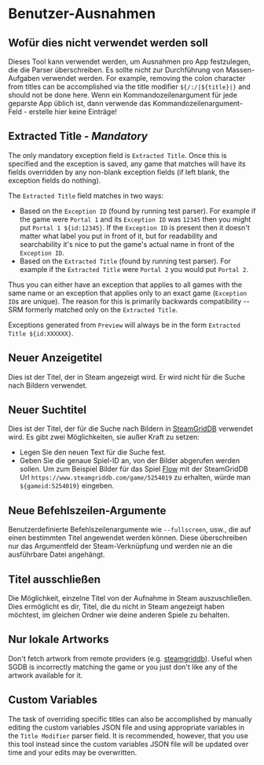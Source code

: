 # Benutzer-Ausnahmen

## Wofür dies nicht verwendet werden soll

Dieses Tool kann verwendet werden, um Ausnahmen pro App festzulegen, die die Parser überschreiben. Es sollte nicht zur Durchführung von Massen-Aufgaben verwendet werden. For example, removing the colon character from titles can be accomplished via the title modifier `${/:/|${title}|}` and should not be done here. Wenn ein Kommandozeilenargument für jede geparste App üblich ist, dann verwende das Kommandozeilenargument-Feld - erstelle hier keine Einträge!

## Extracted Title - _Mandatory_

The only mandatory exception field is `Extracted Title`. Once this is specified and the exception is saved, any game that matches will have its fields overridden by any non-blank exception fields (if left blank, the exception fields do nothing).

The `Extracted Title` field matches in two ways:

- Based on the `Exception ID` (found by running test parser). For example if the game were `Portal 1` and its `Exception ID` was `12345` then you might put `Portal 1 ${id:12345}`. If the `Exception ID` is present then it doesn't matter what label you put in front of it, but for readability and searchability it's nice to put the game's actual name in front of the `Exception ID`.
- Based on the `Extracted Title` (found by running test parser). For example if the `Extracted Title` were `Portal 2` you would put `Portal 2`.

Thus you can either have an exception that applies to all games with the same name or an exception that applies only to an exact game (`Exception ID`s are unique). The reason for this is primarily backwards compatibility -- SRM formerly matched only on the `Extracted Title`.

Exceptions generated from `Preview` will always be in the form `Extracted Title ${id:XXXXXX}`.

## Neuer Anzeigetitel

Dies ist der Titel, der in Steam angezeigt wird. Er wird nicht für die Suche nach Bildern verwendet.

## Neuer Suchtitel

Dies ist der Titel, der für die Suche nach Bildern in [SteamGridDB](https://www.steamgriddb.com) verwendet wird. Es gibt zwei Möglichkeiten, sie außer Kraft zu setzen:

- Legen Sie den neuen Text für die Suche fest.
- Geben Sie die genaue Spiel-ID an, von der Bilder abgerufen werden sollen. Um zum Beispiel Bilder für das Spiel [Flow](https://www.steamgriddb.com/game/5254019) mit der SteamGridDB Url `https://www.steamgriddb.com/game/5254019` zu erhalten, würde man `${gameid:5254019}` eingeben.

## Neue Befehlszeilen-Argumente

Benutzerdefinierte Befehlszeilenargumente wie `--fullscreen`, usw., die auf einen bestimmten Titel angewendet werden können. Diese überschreiben nur das Argumentfeld der Steam-Verknüpfung und werden nie an die ausführbare Datei angehängt.

## Titel ausschließen

Die Möglichkeit, einzelne Titel von der Aufnahme in Steam auszuschließen. Dies ermöglicht es dir, Titel, die du nicht in Steam angezeigt haben möchtest, im gleichen Ordner wie deine anderen Spiele zu behalten.

## Nur lokale Artworks

Don't fetch artwork from remote providers (e.g. [steamgriddb](https://www.steamgriddb.com)). Useful when SGDB is incorrectly matching the game or you just don't like any of the artwork available for it.

## Custom Variables

The task of overriding specific titles can also be accomplished by manually editing the custom variables JSON file and using appropriate variables in the `Title Modifier` parser field. It is recommended, however, that you use this tool instead since the custom variables JSON file will be updated over time and your edits may be overwritten.
